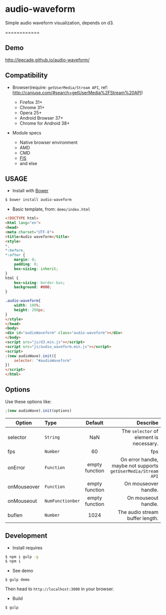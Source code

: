 # audio-waveform

Simple audio waveform visualization, depends on d3.

============

## Demo

http://leecade.github.io/audio-waveform/

## Compatibility

- Browser(require: `getUserMedia/Stream API`, ref: http://caniuse.com/#search=getUserMedia%2FStream%20API)

    + Firefox 31+
    + Chrome 31+
    + Opera 25+
    + Android Browser 37+
    + Chrome for Android 38+

- Module specs
    + Native browser environment
    + AMD
    + CMD
    + [FIS](http://fis.baidu.com/)
    + and else

## USAGE

- Install with [Bower](http://bower.io/)

```bash
$ bower install audio-waveform
```

- Basic template, from: `demo/index.html`

```html
<!DOCTYPE html>
<html lang="en">
<head>
<meta charset="UTF-8">
<title>Audio waveform</title>
<style>
*,
*:before,
*:after {
    margin: 0;
    padding: 0;
    box-sizing: inherit;
}
html {
    box-sizing: border-box;
    background: #000;
}

.audio-waveform{
    width: 100%;
    height: 200px;
}
</style>
</head>
<body>
<div id="audioWaveform" class="audio-waveform"></div>
</body>
<script src="js/d3.min.js"></script>
<script src="js/audio_waveform.min.js"></script>
<script>
;(new audioWave).init({
    selector: "#audioWaveform"
})
</script>
</html>
```

## Options

Use these options like:

```js
;(new audioWave).init(options)
```

| Option        | Type | Default        | Describe |
| ------------- |:-----|:--------:| -----:|
| selector     | `String` | NaN | The `selector` of element is necessary. |
| fps     | `Number` | 60 | fps |
| onError     | `Function` | empty function | On error handle, maybe not supports `getUserMedia/Stream API` |
| onMouseover     | `Function` | empty function | On mouseover handle. |
| onMouseout     | `NumFunctionber` | empty function | On mouseout handle. |
| buflen     | `Number` | 1024 | The audio stream buffer length. |

## Development

- Install requires

```bash
$ npm i gulp -g
$ npm i
```

- See demo

```
$ gulp demo
```

Then head to `http://localhost:3000` in your browser.

- Build

```bash
$ gulp
```
